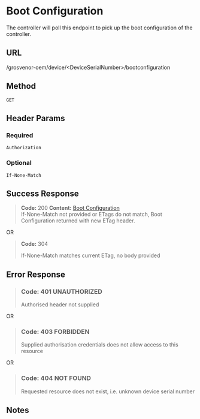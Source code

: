 # Boot Configuration

The controller will poll this endpoint to pick up the boot configuration of
the controller.

## URL

  /grosvenor-oem/device/\<DeviceSerialNumber\>/bootconfiguration

## Method

  `GET`

## Header Params

### Required

  `Authorization`

### Optional

  `If-None-Match`

## Success Response

> **Code:** 200
> **Content:** [Boot Configuration](../BootConfiguration/Overview.md)  
> If-None-Match not provided or ETags do not match, Boot Configuration returned
with new ETag header.

OR

> **Code:** 304
>
> If-None-Match matches current ETag, no body provided

## Error Response

> ### **Code:** 401 UNAUTHORIZED
>
> Authorised header not supplied

OR

> ### **Code:** 403 FORBIDDEN
>
> Supplied authorisation credentials does not allow access to this resource

OR

> ### **Code:** 404 NOT FOUND
>
> Requested resource does not exist, i.e. unknown device serial number

## Notes

